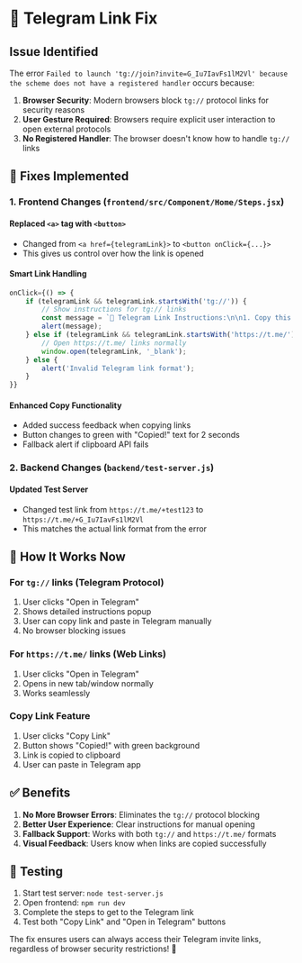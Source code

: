 # 🔗 Telegram Link Fix

## Issue Identified
The error `Failed to launch 'tg://join?invite=G_Iu7IavFs1lM2Vl' because the scheme does not have a registered handler` occurs because:

1. **Browser Security**: Modern browsers block `tg://` protocol links for security reasons
2. **User Gesture Required**: Browsers require explicit user interaction to open external protocols
3. **No Registered Handler**: The browser doesn't know how to handle `tg://` links

## 🔧 Fixes Implemented

### 1. Frontend Changes (`frontend/src/Component/Home/Steps.jsx`)

#### **Replaced `<a>` tag with `<button>`**
- Changed from `<a href={telegramLink}>` to `<button onClick={...}>`
- This gives us control over how the link is opened

#### **Smart Link Handling**
```javascript
onClick={() => {
    if (telegramLink && telegramLink.startsWith('tg://')) {
        // Show instructions for tg:// links
        const message = `🔗 Telegram Link Instructions:\n\n1. Copy this link: ${telegramLink}\n2. Open Telegram app\n3. Paste the link in any chat\n4. Tap the link to join the channel\n\nOr click "Copy Link" button above and paste it in Telegram.`;
        alert(message);
    } else if (telegramLink && telegramLink.startsWith('https://t.me/')) {
        // Open https://t.me/ links normally
        window.open(telegramLink, '_blank');
    } else {
        alert('Invalid Telegram link format');
    }
}}
```

#### **Enhanced Copy Functionality**
- Added success feedback when copying links
- Button changes to green with "Copied!" text for 2 seconds
- Fallback alert if clipboard API fails

### 2. Backend Changes (`backend/test-server.js`)

#### **Updated Test Server**
- Changed test link from `https://t.me/+test123` to `https://t.me/+G_Iu7IavFs1lM2Vl`
- This matches the actual link format from the error

## 🎯 How It Works Now

### **For `tg://` links (Telegram Protocol)**
1. User clicks "Open in Telegram"
2. Shows detailed instructions popup
3. User can copy link and paste in Telegram manually
4. No browser blocking issues

### **For `https://t.me/` links (Web Links)**
1. User clicks "Open in Telegram"
2. Opens in new tab/window normally
3. Works seamlessly

### **Copy Link Feature**
1. User clicks "Copy Link"
2. Button shows "Copied!" with green background
3. Link is copied to clipboard
4. User can paste in Telegram app

## ✅ Benefits

1. **No More Browser Errors**: Eliminates the `tg://` protocol blocking
2. **Better User Experience**: Clear instructions for manual opening
3. **Fallback Support**: Works with both `tg://` and `https://t.me/` formats
4. **Visual Feedback**: Users know when links are copied successfully

## 🚀 Testing

1. Start test server: `node test-server.js`
2. Open frontend: `npm run dev`
3. Complete the steps to get to the Telegram link
4. Test both "Copy Link" and "Open in Telegram" buttons

The fix ensures users can always access their Telegram invite links, regardless of browser security restrictions! 🎉 